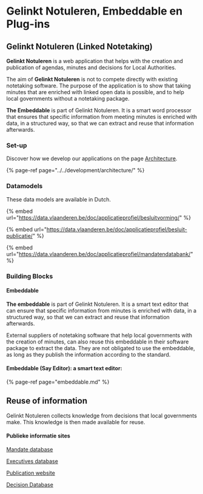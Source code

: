 # Gelinkt Notuleren, Embeddable en Plug-ins

## Gelinkt Notuleren \(Linked Notetaking\)

**Gelinkt Notuleren** is a web application that helps with the creation and publication of agendas, minutes and decisions for Local Authorities.

The aim of **Gelinkt Notuleren** is not to compete directly with existing notetaking software. The purpose of the application is to show that taking minutes that are enriched with linked open data is possible, and to help local governments without a notetaking package.

**The Embeddable** is part of Gelinkt Notuleren. It is a smart word processor that ensures that specific information from meeting minutes is enriched with data, in a structured way, so that we can extract and reuse that information afterwards.

### Set-up

Discover how we develop our applications on the page [Architecture](../../development/architecture/).

{% page-ref page="../../development/architecture/" %}

### Datamodels

These data models are available in Dutch.

{% embed url="https://data.vlaanderen.be/doc/applicatieprofiel/besluitvorming/" %}

{% embed url="https://data.vlaanderen.be/doc/applicatieprofiel/besluit-publicatie/" %}

{% embed url="https://data.vlaanderen.be/doc/applicatieprofiel/mandatendatabank/" %}

### Building Blocks

#### Embeddable

**The embeddable** is part of Gelinkt Notuleren. It is a smart text editor that can ensure that specific information from minutes is enriched with data, in a structured way, so that we can extract and reuse that information afterwards.

External suppliers of notetaking software that help local governments with the creation of minutes, can also reuse this embeddable in their software package to extract the data. They are not obligated to use the embeddable, as long as they publish the information according to the standard.

#### Embeddable \(Say Editor\): a smart text editor:

{% page-ref page="embeddable.md" %}

## Reuse of information

Gelinkt Notuleren collects knowledge from decisions that local governments make. This knowledge is then made available for reuse.

#### Publieke informatie sites

[Mandate database](../wikis-and-publieke-databanken-public-databases/mandatendatabank.md)

[Executives database](../wikis-and-publieke-databanken-public-databases/leidinggevendendatabank.md)

[Publication website](../wikis-and-publieke-databanken-public-databases/publicatiepagina-gelinkt-notuleren.md)

[Decision Database](../wikis-and-publieke-databanken-public-databases/centrale-vindplaats.md)

